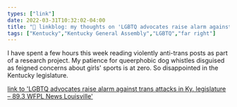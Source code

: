 ```yaml
---
types: ["link"]
date: 2022-03-31T10:32:02-04:00
title: "🔗 linkblog: my thoughts on 'LGBTQ advocates raise alarm against trans attacks in Ky. legislature – 89.3 WFPL News Louisville'"
tags: ["Kentucky","Kentucky General Assembly","LGBTQ","far right"]
---
```

I have spent a few hours this week reading violently anti-trans posts as part of a research project. My patience for queerphobic dog whistles disguised as feigned concerns about girls' sports is at zero. So disappointed in the Kentucky legislature.
 
[link to 'LGBTQ advocates raise alarm against trans attacks in Ky. legislature – 89.3 WFPL News Louisville'](https://wfpl.org/lgbtq-advocates-raise-alarm-against-trans-attacks-in-ky-legislature/)
